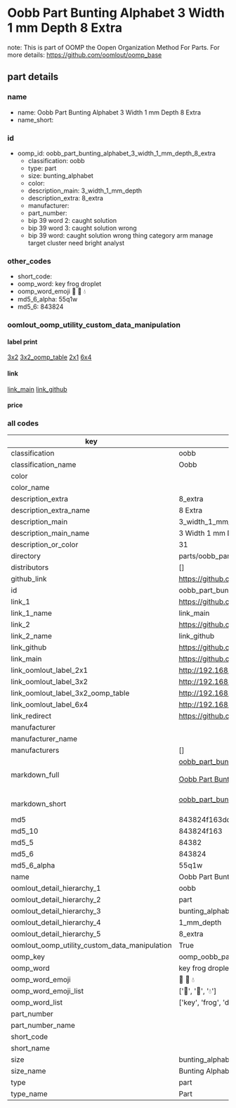 # Oobb Part Bunting Alphabet 3 Width 1 mm Depth 8 Extra  

note: This is part of OOMP the Oopen Organization Method For Parts. For more details: https://github.com/oomlout/oomp_base

##  part details
  







### name
* name: Oobb Part Bunting Alphabet 3 Width 1 mm Depth 8 Extra
* name_short: 
### id
* oomp_id: oobb_part_bunting_alphabet_3_width_1_mm_depth_8_extra
  * classification: oobb
  * type: part
  * size: bunting_alphabet
  * color: 
  * description_main: 3_width_1_mm_depth
  * description_extra: 8_extra
  * manufacturer: 
  * part_number: 
  * bip 39 word 2: caught solution
  * bip 39 word 3: caught solution wrong
  * bip 39 word: caught solution wrong thing category arm manage target cluster need bright analyst

### other_codes
* short_code: 
* oomp_word: key frog droplet
* oomp_word_emoji :key: :frog: :droplet:
* md5_6_alpha: 55q1w
* md5_6: 843824






### oomlout_oomp_utility_custom_data_manipulation
#### label print
[3x2](http://192.168.1.245:1112/?label=oomp%2055q1w)
[3x2_oomp_table](http://192.168.1.108:1112/?label=oomp%2055q1w)
[2x1](http://192.168.1.242:1112/?label=oomp%2055q1w)
[6x4](http://192.168.1.55:1112/?label=oomp%2055q1w)    

#### link

[link_main](https://github.com/oomlout/oomlout_oomp_version_1_messy/tree/main/parts/oobb_part_bunting_alphabet_3_width_1_mm_depth_8_extra) [link_github](https://github.com/oomlout/oomlout_oomp_version_1_messy/tree/main/parts/oobb_part_bunting_alphabet_3_width_1_mm_depth_8_extra)                             

#### price







### all codes 
| key | value |  
| --- | --- |  
| classification | oobb |  
| classification_name | Oobb |  
| color |  |  
| color_name |  |  
| description_extra | 8_extra |  
| description_extra_name | 8 Extra |  
| description_main | 3_width_1_mm_depth |  
| description_main_name | 3 Width 1 mm Depth |  
| description_or_color | 31 |  
| directory | parts/oobb_part_bunting_alphabet_3_width_1_mm_depth_8_extra |  
| distributors | [] |  
| github_link | https://github.com/oomlout/oomlout_oomp_part_src/tree/main/parts/oobb_part_bunting_alphabet_3_width_1_mm_depth_8_extra |  
| id | oobb_part_bunting_alphabet_3_width_1_mm_depth_8_extra |  
| link_1 | https://github.com/oomlout/oomlout_oomp_version_1_messy/tree/main/parts/oobb_part_bunting_alphabet_3_width_1_mm_depth_8_extra |  
| link_1_name | link_main |  
| link_2 | https://github.com/oomlout/oomlout_oomp_version_1_messy/tree/main/parts/oobb_part_bunting_alphabet_3_width_1_mm_depth_8_extra |  
| link_2_name | link_github |  
| link_github | https://github.com/oomlout/oomlout_oomp_version_1_messy/tree/main/parts/oobb_part_bunting_alphabet_3_width_1_mm_depth_8_extra |  
| link_main | https://github.com/oomlout/oomlout_oomp_version_1_messy/tree/main/parts/oobb_part_bunting_alphabet_3_width_1_mm_depth_8_extra |  
| link_oomlout_label_2x1 | http://192.168.1.242:1112/?label=oomp%2055q1w |  
| link_oomlout_label_3x2 | http://192.168.1.245:1112/?label=oomp%2055q1w |  
| link_oomlout_label_3x2_oomp_table | http://192.168.1.108:1112/?label=oomp%2055q1w |  
| link_oomlout_label_6x4 | http://192.168.1.55:1112/?label=oomp%2055q1w |  
| link_redirect | https://github.com/oomlout/oomlout_oomp_version_1_messy/tree/main/parts/oobb_part_bunting_alphabet_3_width_1_mm_depth_8_extra |  
| manufacturer |  |  
| manufacturer_name |  |  
| manufacturers | [] |  
| markdown_full | [oobb_part_bunting_alphabet_3_width_1_mm_depth_8_extra](none)<br>[](none)<br>[Oobb Part Bunting Alphabet 3 Width 1 Mm Depth 8 Extra](none)<br><br> |  
| markdown_short | [oobb_part_bunting_alphabet_3_width_1_mm_depth_8_extra](none)<br><br> |  
| md5 | 843824f163ddf0dc2e921e0bfd73b123 |  
| md5_10 | 843824f163 |  
| md5_5 | 84382 |  
| md5_6 | 843824 |  
| md5_6_alpha | 55q1w |  
| name | Oobb Part Bunting Alphabet 3 Width 1 mm Depth 8 Extra |  
| oomlout_detail_hierarchy_1 | oobb |  
| oomlout_detail_hierarchy_2 | part |  
| oomlout_detail_hierarchy_3 | bunting_alphabet |  
| oomlout_detail_hierarchy_4 | 1_mm_depth |  
| oomlout_detail_hierarchy_5 | 8_extra |  
| oomlout_oomp_utility_custom_data_manipulation | True |  
| oomp_key | oomp_oobb_part_bunting_alphabet_3_width_1_mm_depth_8_extra |  
| oomp_word | key frog droplet |  
| oomp_word_emoji | :key: :frog: :droplet: |  
| oomp_word_emoji_list | [':key:', ':frog:', ':droplet:'] |  
| oomp_word_list | ['key', 'frog', 'droplet'] |  
| part_number |  |  
| part_number_name |  |  
| short_code |  |  
| short_name |  |  
| size | bunting_alphabet |  
| size_name | Bunting Alphabet |  
| type | part |  
| type_name | Part |  
